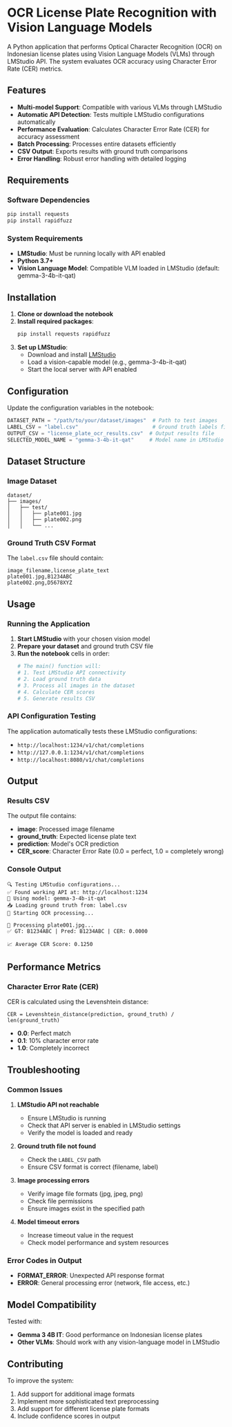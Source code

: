 # OCR License Plate Recognition with Vision Language Models

A Python application that performs Optical Character Recognition (OCR) on Indonesian license plates using Vision Language Models (VLMs) through LMStudio API. The system evaluates OCR accuracy using Character Error Rate (CER) metrics.

## Features

- **Multi-model Support**: Compatible with various VLMs through LMStudio
- **Automatic API Detection**: Tests multiple LMStudio configurations automatically
- **Performance Evaluation**: Calculates Character Error Rate (CER) for accuracy assessment
- **Batch Processing**: Processes entire datasets efficiently
- **CSV Output**: Exports results with ground truth comparisons
- **Error Handling**: Robust error handling with detailed logging

## Requirements

### Software Dependencies
```bash
pip install requests
pip install rapidfuzz
```

### System Requirements
- **LMStudio**: Must be running locally with API enabled
- **Python 3.7+**
- **Vision Language Model**: Compatible VLM loaded in LMStudio (default: gemma-3-4b-it-qat)

## Installation

1. **Clone or download the notebook**
2. **Install required packages**:
   ```bash
   pip install requests rapidfuzz
   ```
3. **Set up LMStudio**:
   - Download and install [LMStudio](https://lmstudio.ai/)
   - Load a vision-capable model (e.g., gemma-3-4b-it-qat)
   - Start the local server with API enabled

## Configuration

Update the configuration variables in the notebook:

```python
DATASET_PATH = "/path/to/your/dataset/images"  # Path to test images
LABEL_CSV = "label.csv"                        # Ground truth labels file
OUTPUT_CSV = "license_plate_ocr_results.csv"  # Output results file
SELECTED_MODEL_NAME = "gemma-3-4b-it-qat"     # Model name in LMStudio
```

## Dataset Structure

### Image Dataset
```
dataset/
├── images/
│   ├── test/
│   │   ├── plate001.jpg
│   │   ├── plate002.png
│   │   └── ...
```

### Ground Truth CSV Format
The `label.csv` file should contain:
```csv
image_filename,license_plate_text
plate001.jpg,B1234ABC
plate002.png,D5678XYZ
```

## Usage

### Running the Application

1. **Start LMStudio** with your chosen vision model
2. **Prepare your dataset** and ground truth CSV file
3. **Run the notebook** cells in order:
   ```python
   # The main() function will:
   # 1. Test LMStudio API connectivity
   # 2. Load ground truth data
   # 3. Process all images in the dataset
   # 4. Calculate CER scores
   # 5. Generate results CSV
   ```

### API Configuration Testing
The application automatically tests these LMStudio configurations:
- `http://localhost:1234/v1/chat/completions`
- `http://127.0.0.1:1234/v1/chat/completions`
- `http://localhost:8080/v1/chat/completions`

## Output

### Results CSV
The output file contains:
- **image**: Processed image filename
- **ground_truth**: Expected license plate text
- **prediction**: Model's OCR prediction
- **CER_score**: Character Error Rate (0.0 = perfect, 1.0 = completely wrong)

### Console Output
```
🔍 Testing LMStudio configurations...
✅ Found working API at: http://localhost:1234
🎯 Using model: gemma-3-4b-it-qat
📥 Loading ground truth from: label.csv
🚀 Starting OCR processing...

📸 Processing plate001.jpg...
✅ GT: B1234ABC | Pred: B1234ABC | CER: 0.0000

📈 Average CER Score: 0.1250
```

## Performance Metrics

### Character Error Rate (CER)
CER is calculated using the Levenshtein distance:
```
CER = Levenshtein_distance(prediction, ground_truth) / len(ground_truth)
```

- **0.0**: Perfect match
- **0.1**: 10% character error rate
- **1.0**: Completely incorrect

## Troubleshooting

### Common Issues

1. **LMStudio API not reachable**
   - Ensure LMStudio is running
   - Check that API server is enabled in LMStudio settings
   - Verify the model is loaded and ready

2. **Ground truth file not found**
   - Check the `LABEL_CSV` path
   - Ensure CSV format is correct (filename, label)

3. **Image processing errors**
   - Verify image file formats (jpg, jpeg, png)
   - Check file permissions
   - Ensure images exist in the specified path

4. **Model timeout errors**
   - Increase timeout value in the request
   - Check model performance and system resources

### Error Codes in Output
- **FORMAT_ERROR**: Unexpected API response format
- **ERROR**: General processing error (network, file access, etc.)

## Model Compatibility

Tested with:
- **Gemma 3 4B IT**: Good performance on Indonesian license plates
- **Other VLMs**: Should work with any vision-language model in LMStudio

## Contributing

To improve the system:
1. Add support for additional image formats
2. Implement more sophisticated text preprocessing
3. Add support for different license plate formats
4. Include confidence scores in output

